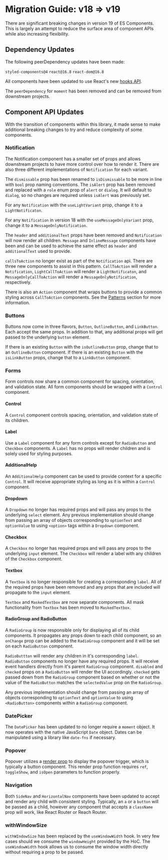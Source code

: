 # Migration Guide: v18 => v19

There are significant breaking changes in version 19 of ES Components. This is largely an attempt to reduce the surface area of component APIs while also increasing flexibility.

## Dependency Updates

The following peerDependency updates have been made:

`styled-components@4`
`react@16.8`
`react-dom@16.8`

All components have been updated to use React's new [hooks API](https://reactjs.org/docs/hooks-intro.html).

The `peerDependency` for `moment` has been removed and can be removed from downstream projects.

## Component API Updates

With the transition of components within this library, it made sense to make additional breaking changes to try and reduce complexity of some components.

### Notification

The Notification component has a smaller set of props and allows downstream projects to have more control over how to render it. There are also three different implementations of `Notification` for each variant.

The `dismissable` prop has been renamed to `isDismissable` to be more in line with `bool` prop naming conventions. The `isAlert` prop has been removed and replaced with a `role` enum prop of `alert` or `dialog`. It will default to `dialog`, so no changes are required unless `isAlert` was previously set.

For any `Notification` with the `useLightVariant` prop, change it to a `LightNotificaton`.

For any `Notification` in version 18 with the `useMessageOnlyVariant` prop, change it to a `MessageOnlyNotification`.

The `header` and `additionalText` props have been removed and `Notification` will now render all children. `Message` and `InlineMessage` components have been and can be used to achieve the same effect as `header` and `additionalText` used to provide.

`callsToAction` no longer exist as part of the `Notification` api. There are three new components to assist in this pattern. `CallToAction` will render a `Notification`, `LightCallToAction` will render a `LightNotificaton`, and `MessageOnlyCallToAction` will render a `MessageOnlyNotification`, respectively.

There is also an `Action` component that wraps buttons to provide a common styling across `CallToAction` components. See the [Patterns](https://wtw-im.github.io/es-components/#patterns) section for more information.

### Buttons

Buttons now come in three flavors, `Button`, `OutlineButton`, and `LinkButton`. Each accept the same props. In addition to that, any additional props will get passed to the underlying `button` element.

If there is an existing `Button` with the `isOutlineButton` prop, change that to an `OutlineButton` component.
If there is an existing `Button` with the `isLinkButton` props, change that to a `LinkButton` component.

### Forms

Form controls now share a common component for spacing, orientation, and validation state. All form components should be wrapped with a `Control` component.

#### Control

A `Control` component controls spacing, orientation, and validation state of its children.

#### Label

Use a `Label` component for any form controls except for `RadioButton` and `Checkbox` components. A `Label` has no props will render children and is solely used for styling purposes.

#### AdditionalHelp

An `AdditionalHelp` component can be used to provide context for a specific `Control`. It will receive appropriate styling as long as it is within a `Control` component.

#### Dropdown

A `Dropdown` no longer has required props and will pass any props to the underlying `select` element. Any previous implementation should change from passing an array of objects corresponding to `optionText` and `optionValue` to using `<option>` tags within a `Dropdown` component.

#### Checkbox

A `Checkbox` no longer has required props and will pass any props to the underlying `input` element. The `Checkbox` will render a label with any children of the `Checkbox` component.

#### Textbox

A `Textbox` is no longer responsible for creating a corresponding `label`. All of the required props have been removed and any props that are included will propagate to the `input` element.

`Textbox` and `MaskedTextbox` are now separate components. All mask functionality from `Textbox` has been moved to `MaskedTextbox`.

#### RadioGroup and RadioButton

A `RadioGroup` is now responsible only for displaying all of its child components. It propagates any props down to each child component, so an `onChange` prop can be added to the `RadioGroup` component and it will be set on each `RadioButton` component.

`RadioButtton` will render any children in it's corresponding `label`. `RadioButton` components no longer have any required props. It will receive event handlers directly from it's parent `RadioGroup` component. `disabled` and `checked` props on a `RadioButton` will render the UI accordingly. `checked` gets passed down from the `RadioGroup` component based on whether or not the value of the `RadioButton` matches the `selectedValue` prop on the `RadioGroup`.

Any previous implementation should change from passing an array of objects corresponding to `optionText` and `optionValue` to using `<RadioButton>` components within a `RadioGroup` component.

### DatePicker

The `DatePicker` has been updated to no longer require a `moment` object. It now operates with the native JavaScript `Date` object. Dates can be manipulated using a library like `date-fns` if necessary.

### Popover

Popover utilizes a [render prop](https://reactjs.org/docs/render-props.html) to display the popover trigger, which is typically a button component.
This render prop function requires `ref`, `toggleShow`, and `isOpen` parameters to function properly.

### Navigation

Both `SideNav` and `HorizontalNav` components have been updated to accept and render any child with consistent styling. Typically, an `a` or a `button` will be passed as a child, however any component that accepts a `className` prop will work, like React Router or Reach Router.

### withWindowSize

`withWIndowSize` has been replaced by the `useWindowWidth` hook. In very few cases should we consume the `windowHeight` provided by the HoC. The `useWindowWidth` hook allows us to consume the window width directly without requiring a prop to be passed.
